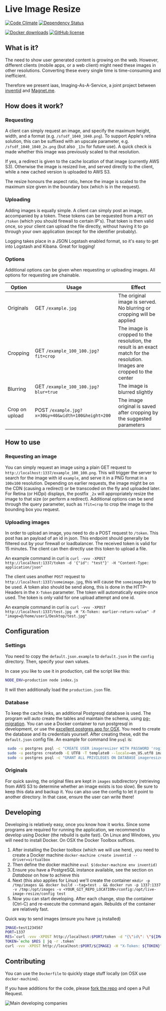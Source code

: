 # Live Image Resize

[![Code Climate](https://codeclimate.com/github/inventid/iaas/badges/gpa.svg)](https://codeclimate.com/github/inventid/iaas)
[![Dependency Status](https://gemnasium.com/inventid/iaas.svg)](https://gemnasium.com/inventid/iaas)

[![Docker downloads](https://img.shields.io/docker/pulls/inventid/iaas.svg)](https://registry.hub.docker.com/u/inventid/iaas/)
[![GitHub license](https://img.shields.io/github/license/inventid/iaas.svg)](https://github.com/inventid/iaas/blob/master/LICENSE)

## What is it?

The need to show user generated content is growing on the web.
However, different clients (mobile apps, or a web client) might need these images in other resolutions.
Converting these every single time is time-consuming and inefficient.

Therefore we present iaas, Imaging-As-A-Service, a joint project between [inventid](https://www.inventid.nl) and [Magnet.me](https://magnet.me).

## How does it work?

### Requesting

A client can simply request an image, and specify the maximum height, width, and a format (e.g. `/sfsdf_1040_1040.png`).
To support Apple's retina solution, this can be suffixed with an upscale parameter, e.g. `/sfsdf_1040_1040_2x.png` (but also `_13x` for future use).
A quick check is made whether this image was previously scaled to that resolution.

If yes, a redirect is given to the cache location of that image (currently AWS S3).
Otherwise the image is resized live, and served directly to the client, while a new cached version is uploaded to AWS S3.

The resize honours the aspect ratio, hence the image is scaled to the maximum size given in the boundary box (which is in the request).

### Uploading

Adding images is equally simple.
A client can simply post an image, accompanied by a token.
These tokens can be requested from a `POST` on `/token` (which you should firewall to certain IP's).
That token is then valid once, so your client can upload the file directly, without having it to go through your own application (except for the identifier probably).

Logging takes place in a JSON Logstash enabled format, so it's easy to get into Logstash and Kibana. Great for logging!

### Options

Additional options can be given when requesting or uploading images.
All options for requesting are chainable.

| Option | Usage | Effect |
|---|---|---|
| Originals | GET `/example.jpg` | The original image is served. No blurring or cropping will be applied |
| Cropping | GET `/example_100_100.jpg?fit=crop` | The image is cropped to the resolution, the result is an exact match for the resolution. Images are cropped to the center |
| Blurring | GET `/example_100_100.jpg?blur=true` | The image is blurred slightly |
| Crop on upload | POST `/example.jpg?x=30&y=40&width=100&height=200` | The image original is saved after cropping by the suggested parameters |


## How to use

### Requesting an image

You can simply request an image using a plain GET request to `http://localhost:1337/example_100_100.png`.
This will trigger the server to search for the image with id `example`, and serve it in a PNG format in a `100x100` resolution.
Depending on earlier requests, the image might be on the CDN (causing a redirect) or be transcoded on the fly and uploaded later.
For Retina (or HiDpi) displays, the postfix `_2x` will appropriately resize the image to that size (or perform a redirect).
Additional options can be send through the query parameter, such as `?fit=crop` to crop the image to the bounding box you request.

### Uploading images

In order to upload an image, you need to do a POST request to `/token`.
This post has an payload of an id in json.
This endpoint should generally be filtered out by your firewall or loadbalancer.
The received token is valid for 15 minutes.
The client can then directly use this token to upload a file.

An example command in curl is `curl -vvv -XPOST http://localhost:1337/token -d '{"id": "test"}' -H "Content-Type: application/json"`

The client uses another `POST` request to `http://localhost:1337/someimage.jpg`, this will cause the `someimage` key to be used.
A token also should be send along, this is done in the HTTP-Headers in the `X-Token` parameter.
The token will automatically expire once used.
The token is only valid for one upload attempt and one id.

An example command in curl is `curl -vvv -XPOST http://localhost:1337/test.jpg -H "X-Token: earlier-return-value" -F "image=@/home/user1/Desktop/test.jpg"`

## Configuration

### Settings

You need to copy the `default.json.example` to `default.json` in the `config` directory.
Then, specify your own values.

In case you like to use it in production, call the script like this:

```bash
NODE_ENV=production node index.js
```

It will then additionally load the `production.json` file.

### Database

To keep the cache links, an additional Postgresql database is used.
The program will auto create the tables and maintain the schema, using [pg-migration](https://github.com/rogierslag/pg-migration).
You can use a Docker container to run postgresql in development, or use the [excellent postgres app for OSX](http://postgresapp.com/).
You need to create the database and its credentials yourself.
After creating these, edit the `default.json` config file.
An example for command line `psql` is:

```bash
 sudo -u postgres psql -c "CREATE USER imageresizer WITH PASSWORD 'rogierisgaaf';"
 sudo -u postgres createdb -E UTF8 -T template0 --locale=en_US.utf8 imageresizer
 sudo -u postgres psql -c "GRANT ALL PRIVILEGES ON DATABASE imageresizer to imageresizer;"
 ```

### Originals

For quick saving, the original files are kept in `images` subdirectory (retrieving from AWS S3 to determine whether an image exists is too slow).
Be sure to keep this data and backup it.
You can also use the config to let it point to another directory.
In that case, ensure the user can write there!

## Developing

Developing is relatively easy, once you know how it works.
Since some programs are required for running the application, we recommend to develop using Docker (the rebuild is quite fast).
On Linux and Windows, you will need to install Docker.
On OSX the Docker Toolbox suffices.

1. After installing the Docker toolbox (which we will use here), you need to create a Docker machine `docker-machine create inventid --driver=virtualbox`
2. Then define the docker machine `eval $(docker-machine env inventid)`
3. Ensure you have a PostgreSQL instance available, see the section on _Database_ on how to achieve this
3. Next (this also applies for Linux) we'll create the container `mkdir -p /tmp/images && docker build --tag=test . && docker run -p 1337:1337 -v /tmp:/opt/images -v <YOUR_GIT_REPO_LOCATION>/config:/opt/live-image-resize/config test`
4. Now you can start developing. After each change, stop the container (Ctrl-C) and re-execute the command again. Rebuilds of the container are relatively fast.

Quick way to send images (ensure you have `jq` installed)
```bash
IMAGE=test1234567
PORT=1337
RES=`curl -vvv -XPOST http://localhost:$PORT/token -d "{\"id\": \"${IMAGE}\"}" -H "Content-Type: application/json"`
TOKEN=`echo $RES | jq -r .token`
curl -vvv -XPOST http://localhost:$PORT/${IMAGE} -H "X-Token: ${TOKEN}" -F "image=@/Users/Rogier/Downloads/IMG_7419.PNG"
```

## Contributing

You can use the `Dockerfile` to quickly stage stuff locally (on OSX use `docker-machine`).

If you have additions for the code, please [fork the repo](https://github.com/inventid/iaas/fork) and open a Pull Request.

![Main developing companies](https://github.com/inventid/iaas/blob/develop/images/example?raw=true)
